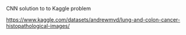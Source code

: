 CNN solution to to Kaggle problem

https://www.kaggle.com/datasets/andrewmvd/lung-and-colon-cancer-histopathological-images/
